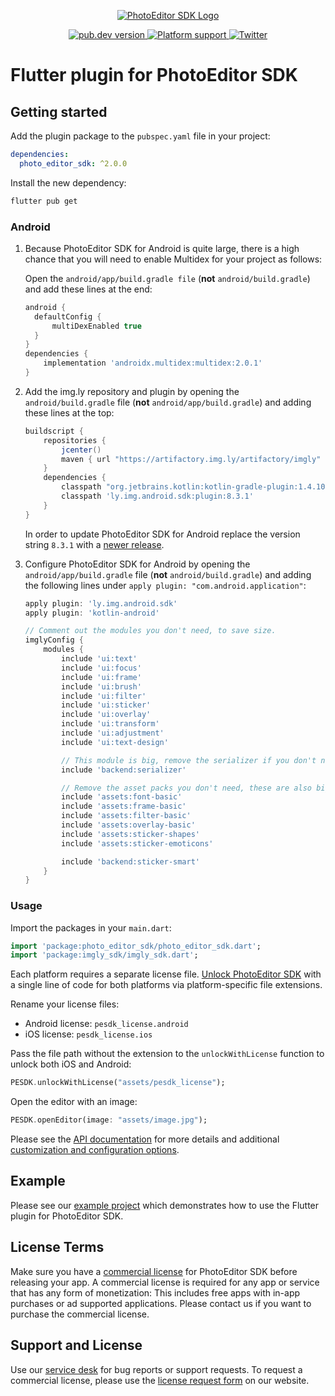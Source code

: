 <p align="center">
  <a href="https://www.photoeditorsdk.com/?utm_campaign=Projects&utm_source=Github&utm_medium=PESDK&utm_content=Flutter">
    <img src="https://img.ly/static/logo.png" alt="PhotoEditor SDK Logo"/>
  </a>
</p>
<p align="center">
  <a href="https://pub.dev/packages/photo_editor_sdk">
    <img src="https://img.shields.io/pub/v/photo_editor_sdk?color=blue" alt="pub.dev version">
  </a>
  <a href="https://pub.dev/packages/photo_editor_sdk">
    <img src="https://img.shields.io/badge/platforms-android%20|%20ios-lightgrey.svg" alt="Platform support">
  </a>
  <a href="https://twitter.com/imgly">
    <img src="https://img.shields.io/badge/twitter-@PhotoEditorSDK-blue.svg?style=flat" alt="Twitter">
  </a>
</p>

# Flutter plugin for PhotoEditor SDK

## Getting started

Add the plugin package to the `pubspec.yaml` file in your project:

```yaml
dependencies:
  photo_editor_sdk: ^2.0.0
```

Install the new dependency:

```sh
flutter pub get
```

### Android

1. Because PhotoEditor SDK for Android is quite large, there is a high chance that you will need to enable Multidex for your project as follows:

   Open the `android/app/build.gradle file` (**not** `android/build.gradle`) and add these lines at the end:
   ```groovy
   android {
     defaultConfig {
         multiDexEnabled true
     }
   }
   dependencies {
       implementation 'androidx.multidex:multidex:2.0.1'
   }
   ```

2. Add the img.ly repository and plugin by opening the `android/build.gradle` file (**not** `android/app/build.gradle`) and adding these lines at the top:
   ```groovy
   buildscript {
       repositories {
           jcenter()
           maven { url "https://artifactory.img.ly/artifactory/imgly" }
       }
       dependencies {
           classpath "org.jetbrains.kotlin:kotlin-gradle-plugin:1.4.10"
           classpath 'ly.img.android.sdk:plugin:8.3.1'
       }
   }
   ```
   In order to update PhotoEditor SDK for Android replace the version string `8.3.1` with a [newer release](https://github.com/imgly/pesdk-android-demo/releases).

3. Configure PhotoEditor SDK for Android by opening the `android/app/build.gradle` file  (**not** `android/build.gradle`) and adding the following lines under `apply plugin: "com.android.application"`:
   ```groovy
   apply plugin: 'ly.img.android.sdk'
   apply plugin: 'kotlin-android'

   // Comment out the modules you don't need, to save size.
   imglyConfig {
       modules {
           include 'ui:text'
           include 'ui:focus'
           include 'ui:frame'
           include 'ui:brush'
           include 'ui:filter'
           include 'ui:sticker'
           include 'ui:overlay'
           include 'ui:transform'
           include 'ui:adjustment'
           include 'ui:text-design'

           // This module is big, remove the serializer if you don't need that feature.
           include 'backend:serializer'

           // Remove the asset packs you don't need, these are also big in size.
           include 'assets:font-basic'
           include 'assets:frame-basic'
           include 'assets:filter-basic'
           include 'assets:overlay-basic'
           include 'assets:sticker-shapes'
           include 'assets:sticker-emoticons'

           include 'backend:sticker-smart'
       }
   }
   ```

### Usage

Import the packages in your `main.dart`:

```dart
import 'package:photo_editor_sdk/photo_editor_sdk.dart';
import 'package:imgly_sdk/imgly_sdk.dart';
```

Each platform requires a separate license file. [Unlock PhotoEditor SDK](./lib/photo_editor_sdk.dart#L13-L22) with a single line of code for both platforms via platform-specific file extensions.

Rename your license files:
- Android license: `pesdk_license.android`
- iOS license: `pesdk_license.ios`

Pass the file path without the extension to the `unlockWithLicense` function to unlock both iOS and Android:

```dart
PESDK.unlockWithLicense("assets/pesdk_license");
```

Open the editor with an image:

```dart
PESDK.openEditor(image: "assets/image.jpg");
```

Please see the [API documentation](https://pub.dev/documentation/photo_editor_sdk) for more details and additional [customization and configuration options](https://pub.dev/documentation/imgly_sdk).

## Example

Please see our [example project](./example) which demonstrates how to use the Flutter plugin for PhotoEditor SDK.

## License Terms

Make sure you have a [commercial license](https://account.photoeditorsdk.com/pricing?utm_campaign=Projects&utm_source=Github&utm_medium=PESDK&utm_content=Flutter) for PhotoEditor SDK before releasing your app.
A commercial license is required for any app or service that has any form of monetization: This includes free apps with in-app purchases or ad supported applications. Please contact us if you want to purchase the commercial license.

## Support and License

Use our [service desk](https://support.img.ly) for bug reports or support requests. To request a commercial license, please use the [license request form](https://img.ly/pricing?utm_campaign=Projects&utm_source=Github&utm_medium=PESDK&utm_content=Flutter) on our website.
